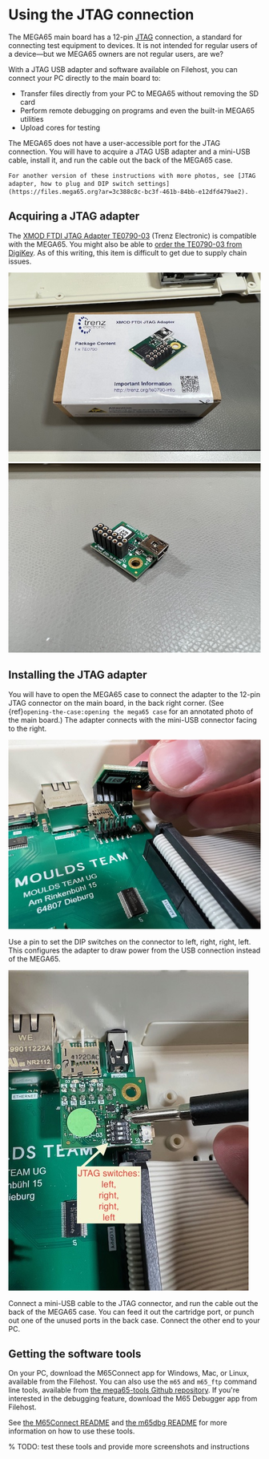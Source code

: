 # Using the JTAG connection

The MEGA65 main board has a 12-pin [JTAG](https://en.wikipedia.org/wiki/JTAG) connection, a standard for connecting test equipment to devices. It is not intended for regular users of a device—but we MEGA65 owners are not regular users, are we?

With a JTAG USB adapter and software available on Filehost, you can connect your PC directly to the main board to:

- Transfer files directly from your PC to MEGA65 without removing the SD card
- Perform remote debugging on programs and even the built-in MEGA65 utilities
- Upload cores for testing

The MEGA65 does not have a user-accessible port for the JTAG connection. You will have to acquire a JTAG USB adapter and a mini-USB cable, install it, and run the cable out the back of the MEGA65 case.

```{tip}
For another version of these instructions with more photos, see [JTAG adapter, how to plug and DIP switch settings](https://files.mega65.org?ar=3c388c8c-bc3f-461b-84bb-e12dfd479ae2).
```

## Acquiring a JTAG adapter

The [XMOD FTDI JTAG Adapter TE0790-03](https://shop.trenz-electronic.de/en/TE0790-03-XMOD-FTDI-JTAG-Adapter-Xilinx-compatible) (Trenz Electronic) is compatible with the MEGA65. You might also be able to [order the TE0790-03 from DigiKey](https://www.digikey.com/en/products/detail/TE0790-03/1686-1180-ND/10071026). As of this writing, this item is difficult to get due to supply chain issues.

![XMOD FTDI JTAG Adapter TE0790-03 in its box](photos/jtag_box.jpeg)
![XMOD FTDI JTAG Adapter TE0790-03 out of its box](photos/jtag_unit.jpeg)

## Installing the JTAG adapter

You will have to open the MEGA65 case to connect the adapter to the 12-pin JTAG connector on the main board, in the back right corner. (See {ref}`opening-the-case:opening the mega65 case` for an annotated photo of the main board.) The adapter connects with the mini-USB connector facing to the right.

![Installing the JTAG adapter](photos/jtag_installing.jpeg)

Use a pin to set the DIP switches on the connector to left, right, right, left. This configures the adapter to draw power from the USB connection instead of the MEGA65.

![Setting the JTAG adapter DIP switches](photos/jtag_switches.jpeg)

Connect a mini-USB cable to the JTAG connector, and run the cable out the back of the MEGA65 case. You can feed it out the cartridge port, or punch out one of the unused ports in the back case. Connect the other end to your PC.

## Getting the software tools

On your PC, download the M65Connect app for Windows, Mac, or Linux, available from the Filehost. You can also use the `m65` and `m65_ftp` command line tools, available from [the mega65-tools Github repository](https://github.com/MEGA65/mega65-tools/releases/tag/CI-latest). If you're interested in the debugging feature, download the M65 Debugger app from Filehost.

See [the M65Connect README](https://github.com/MEGA65/m65connect) and [the m65dbg README](https://github.com/MEGA65/m65dbg) for more information on how to use these tools.

% TODO: test these tools and provide more screenshots and instructions
